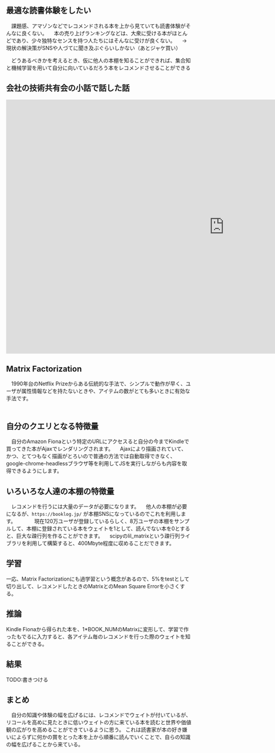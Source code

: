 ## 最適な読書体験をしたい
　課題感、アマゾンなどでレコメンドされる本を上から見ていても読書体験がそんなに良くない。
　本の売り上げランキングなどは、大衆に受ける本がほとんどであり、少々独特なセンスを持つ人たちにはそんなに受けが良くない。
　-> 現状の解決策がSNSや人づてに聞き及ぶぐらいしかない（あとジャケ買い）
 
　どうあるべきかを考えるとき、仮に他人の本棚を知ることができれば、集合知と機械学習を用いて自分に向いているだろう本をレコメンドさせることができる

## 会社の技術共有会の小話で話した話

<div>
<iframe src="https://onedrive.live.com/embed?cid=ECE5548EEB0F5802&amp;resid=ECE5548EEB0F5802%21115549&amp;authkey=ALWlrWJS0n3WgPM&amp;em=2&amp;wdAr=1.7777777777777777" width="1186px" height="691px" frameborder="0">これは、<a target="_blank" href="https://office.com/webapps">Office Online</a> の機能を利用した、<a target="_blank" href="https://office.com">Microsoft Office</a> の埋め込み型のプレゼンテーションです。</iframe>
</div>

## Matrix Factorization
　1990年台のNetflix Prizeからある伝統的な手法で、シンプルで動作が早く、ユーザが属性情報などを持たないときや、アイテムの数がとても多いときに有効な手法です。  
　

## 自分のクエリとなる特徴量
　自分のAmazon Fionaという特定のURLにアクセスると自分の今までKindleで買ってきた本がAjaxでレンダリングされます。 
　Ajaxにより描画されていて、かつ、とてつもなく描画がとろいので普通の方法では自動取得できなく、google-chrome-headlessブラウザ等を利用してJSを実行しながらも内容を取得できるようにします。  

## いろいろな人達の本棚の特徴量
　レコメンドを行うには大量のデータが必要になります。 
　他人の本棚が必要になるが、`https://booklog.jp/` が本棚SNSになっているのでこれを利用します。 　　 
　現在120万ユーザが登録しているらしく、8万ユーザの本棚をサンプルして、本棚に登録されている本をウェイトを1として、読んでない本を0とすると、巨大な疎行列を作ることができます。 　scipyのlil_matrixという疎行列ライブラリを利用して構築すると、400Mbyte程度に収めることだできます。

## 学習
一応、Matrix Factorizationにも過学習という概念があるので、5%をtestとして切り出して、レコメンドしたときのMatrixとのMean Square Errorを小さくする。

## 推論
 Kindle Fionaから得られた本を、1*BOOK_NUMのMatrixに変形して、学習で作ったもでるに入力すると、各アイテム毎のレコメンドを行った際のウェイトを知ることができる。  

## 結果
 TODO:書きつける
 
## まとめ
　自分の知識や体験の幅を広げるには、レコメンドでウェイトが付いているが、リコールを高めに見たときに低いウェイトの方に来ている本を読むと世界や価値観の広がりを高めることができているように思う。
これは読書家が本の好き嫌いによらずに何かの賞をとった本を上から順番に読んでいくことで、自らの知識の幅を広げることから来ている。 
